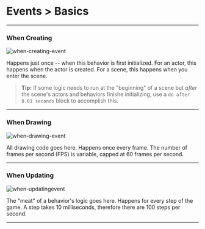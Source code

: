 # Events > Basics

***

### <a name="when-creating-event"></a> When Creating

![when-creating-event](http://static.stencyl.com/pedia2/block-images/13%20-%20Events/0%20-%20Basics/init.png)

Happens just once -- when this behavior is first initialized. For an actor, this happens when the actor is created. For a scene, this happens when you enter the scene. 

> **Tip:** If some logic needs to run at the "beginning" of a scene but *after* the scene's actors and behaviors finishe initializing, use a `do after 0.01 seconds` block to accomplish this.

***

### <a name="when-drawing-event"></a> When Drawing

![when-drawing-event](http://static.stencyl.com/pedia2/block-images/13%20-%20Events/0%20-%20Basics/draw.png)

All drawing code goes here. Happens once every frame. The number of frames per second (FPS) is variable, capped at 60 frames per second. 

***

### <a name="when-updatingevent"></a> When Updating

![when-updatingevent](http://static.stencyl.com/pedia2/block-images/13%20-%20Events/0%20-%20Basics/step.png)

The "meat" of a behavior's logic goes here. Happens for every step of the game. A step takes 10 milliseconds, therefore there are 100 steps per second.

***

